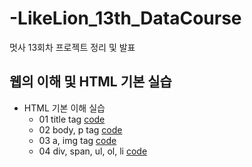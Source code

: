 # -LikeLion_13th_DataCourse
멋사 13회차 프로젝트 정리 및 발표

## 웹의 이해 및 HTML 기본 실습
  * HTML 기본 이해 실습
    * 01 title tag [code](https://github.com/LDJWJ/LikeLion_13th_DataCourse/blob/main/web_html/01_html_title.html)
    * 02 body, p tag [code](https://github.com/LDJWJ/LikeLion_13th_DataCourse/blob/main/web_html/02_html_body_p.html)
    * 03 a, img tag [code](https://github.com/LDJWJ/LikeLion_13th_DataCourse/blob/main/web_html/03_html_link_img.html)
    * 04 div, span, ul, ol, li [code](https://github.com/LDJWJ/LikeLion_13th_DataCourse/blob/main/web_html/04_html_div_span.html)
